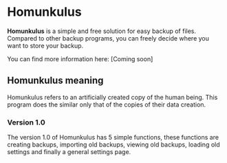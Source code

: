# Homunkulus
 **Homunkulus** is a simple and free solution for easy backup of files. Compared to other backup programs, you can freely decide where you want to store your backup.

You can find more information here: [Coming soon]

## Homunkulus meaning
Homunkulus refers to an artificially created copy of the human being. This program does the similar only that of the copies of their data creation.

### Version 1.0
The version 1.0 of Homunkulus has 5 simple functions, these functions are creating backups, importing old backups, viewing old backups, loading old settings and finally a general settings page.
